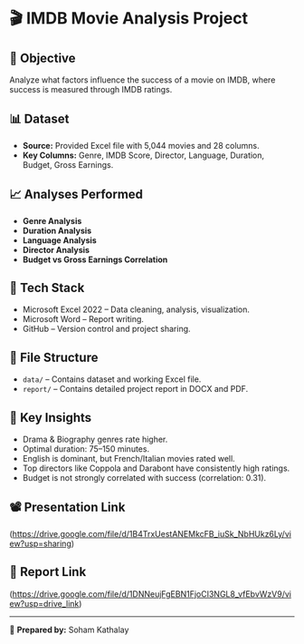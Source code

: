 # 🎬 IMDB Movie Analysis Project

## 📌 Objective
Analyze what factors influence the success of a movie on IMDB, where success is measured through IMDB ratings.

## 📊 Dataset
- **Source:** Provided Excel file with 5,044 movies and 28 columns.
- **Key Columns:** Genre, IMDB Score, Director, Language, Duration, Budget, Gross Earnings.

## 📈 Analyses Performed
- **Genre Analysis**
- **Duration Analysis**
- **Language Analysis**
- **Director Analysis**
- **Budget vs Gross Earnings Correlation**

## 🧰 Tech Stack
- Microsoft Excel 2022 – Data cleaning, analysis, visualization.
- Microsoft Word – Report writing.
- GitHub – Version control and project sharing.

## 📂 File Structure
- `data/` – Contains dataset and working Excel file.
- `report/` – Contains detailed project report in DOCX and PDF.
  
## 📎 Key Insights
- Drama & Biography genres rate higher.
- Optimal duration: 75–150 minutes.
- English is dominant, but French/Italian movies rated well.
- Top directors like Coppola and Darabont have consistently high ratings.
- Budget is not strongly correlated with success (correlation: 0.31).

## 📽️ Presentation Link
(https://drive.google.com/file/d/1B4TrxUestANEMkcFB_iuSk_NbHUkz6Ly/view?usp=sharing)

## 📄 Report Link
(https://drive.google.com/file/d/1DNNeujFgEBN1FjoCI3NGL8_vfEbvWzV9/view?usp=drive_link)

---

👤 **Prepared by:** Soham Kathalay
